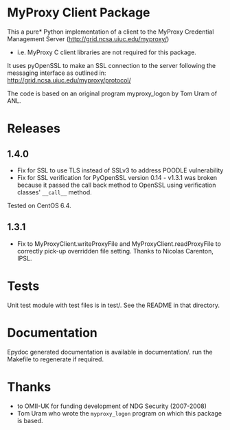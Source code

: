 MyProxy Client Package
======================
This a pure* Python implementation of a client to the MyProxy Credential
Management Server (http://grid.ncsa.uiuc.edu/myproxy/)

* i.e. MyProxy C client libraries are not required for this package. 

It uses pyOpenSSL to make an SSL connection to the server following the
messaging interface as outlined in: http://grid.ncsa.uiuc.edu/myproxy/protocol/

The code is based on an original program myproxy_logon by Tom Uram of ANL.

Releases
========
1.4.0
-----
 * Fix for SSL to use TLS instead of SSLv3 to address POODLE vulnerability
 * Fix for SSL verification for PyOpenSSL version 0.14 - v1.3.1 was broken
   because it passed the call back method to OpenSSL using verification classes'
   `__call__` method.
   
Tested on CentOS 6.4.
   
1.3.1
-----
 * Fix to MyProxyClient.writeProxyFile and MyProxyClient.readProxyFile to correctly 
   pick-up overridden file setting.  Thanks to Nicolas Carenton, IPSL.

Tests
=====
Unit test module with test files is in test/.  See the README in that directory.

Documentation
=============
Epydoc generated documentation is available in documentation/.  run the 
Makefile to regenerate if required.

Thanks
======
 * to OMII-UK for funding development of NDG Security (2007-2008)
 * Tom Uram who wrote the `myproxy_logon` program on which this package is based.
